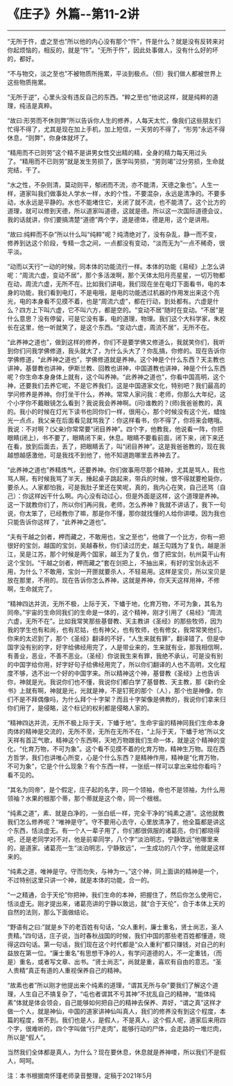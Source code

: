 # 《庄子》外篇--第11-2讲

------

“无所于忤，虚之至也”所以他的内心没有那个“忤”，忤是什么？就是没有反转来对你起烦恼的，相反的，就是“忤”。“无所于忤”，因此处事做人，没有什么好的坏的，都好。

“不与物交，淡之至也”不被物质所拖累，平淡到极点。（但）我们做人都被世界上这些物质拖累。

“无所于逆”，心里头没有违反自己的东西。“粹之至也”他说这样，就是纯粹的道理，纯洁是真粹。

“故曰:形劳而不休则弊”所以告诉你人生的修养，人每天太忙，像我们这些朋友们忙得不得了，尤其是现在加上手机，加上短信，一天劳的不得了，“形劳”永远不得休息，“则弊”，你身体就坏了。

“精用而不已则劳”这个精不是讲男女性交出精的精，全身的精力每天用过头了。“精用而不已则劳”就是发生劳损了，医学叫劳损，“劳则竭”过分劳损，生命就完结，干了。

“水之性，不杂则清，莫动则平，郁闭而不流，亦不能清，天德之象也”。人生一样，道家叫我们做事处人学水一样，水的个性，不要混杂，永远是清净的。不要多动，水永远是平静的。水也不能堵住它，关闭了就不流，也不能清了。这个比方的道理，就可以修到天德，所以道家叫道德，这就是德。所以这一次国际道德会议，我的话就讲，你们要搞清楚“道德”两个字，道是德体，德是用，这个是讲用。

“故曰:纯粹而不杂”所以什么叫“纯粹"呢？纯清绝对了，没有杂乱，静一而不变，修养到达这个阶段，专精一念之间，一点都没有变动，“淡而无为”一点不稀奇，很平淡。

“动而以天行”一动的时候，同本体的功能流行一样。本体的功能《易经》上怎么讲呢：“周流六虚，变动不居”，那个多活泼啊，那个天体太阳月亮星星，一切万物都在动，周流六虚，无所不在。比如我们讲电，我们现在坐在电灯下面看书，电的本身的功能，我们看到电灯，不是电哦，是电的功能透过机器的作用发出来这个亮光，电的本身看不见摸不着，也是“周流六虚”，都在行动，到处都有。六虚是什么？四方上下叫六虚，它不叫六方，都是空的。“变动不居”随时在变动。“不居”是什么意思？没有停留，可是它没有事，电的道理，物理。我们这个大科学家，朱校长在这里，他一听就笑了，是这个东西。“变动六虚，周流不居”，无所不在。

“此养神之道也”，做到这样的修养，你们不是要学佛又修道么，我就笑你们，我听到你们问我学佛修道，我头就大了，为什么头大了？你乱搞，你修的。现在告诉你学佛修道，“此养神之道也”，学佛修道就是养神。这个神是个什么东西？天主教也讲神，基督教也讲神，伊斯兰教、回教也讲神，中国道教也讲神，神是个什么东西呢？你生命本身身体上就有，这个叫养神。“此养神之道也”，你看中国高明，这个神，还要我们去养它呢，不是它养我们，这是中国道家文化，特别吧？我们最高的学问修养是养神。你打坐干什么，养神。常常人家问我：老师，你那么大年纪，这个小字你不戴眼镜怎么看到？我说我会养神啊。(问)谁教的？(师)我爸爸教的，真的。我小的时候在灯光下读书也同你们一样，很用心，那个时候没有这个光，蜡烛光一点点，我父亲在后面看见就骂我了：你这样看书，你不得了，你将来会瞎哦。我说：不对啊？(父亲)你常常要“闭目养神”。四个字，他教我，他说看一阵，你把眼睛(闭上)，书不要了，眼睛闭下来，休息。眼睛不要看前面，闭下来，闭下来还在看，放到后面去，丢了，把眼睛丢了，叫“闭目养神”。这是我爸爸教的，现在我越想越感激他，可是我找不到他了，他不知道跑哪里去养神去了。

“此养神之道也”养精炼气，还要养神。你们做事用尽那个精神，尤其是骂人，我也骂人啊，有时候我骂了半天，捶起桌子跳起来，带兵的时候，恨不得就要枪毙你，要杀人。人家都怕我，可是我肚子里还在笑呢，真的，我内心在笑，自己还骂（自己）：你这样凶干什么啊。内心没有动过心，但是外面是这样，这个道理是养神。这一下就教你们了，所以你们再问我，老师，怎么养神？我就不讲话了，我下一句说，你太笨了，已经教你了嘛，那是你不懂，那你就找懂的人给你讲喽。因为我也只能告诉你这样了，“此养神之道也”。

“夫有干越之剑者，柙而藏之，不敢用也，宝之至也”，他做了一个比方，你有一把很好的宝剑，越国的宝剑，吴越春秋，你们读过历史，越王勾践为了复仇，越是浙江，吴是江苏，那个时候是两个国家，越王为了复仇，借了把宝剑，杭州莫干山有这个宝剑。“干越之剑者，柙而藏之”套在剑把上，不抽出来，有好的宝剑永远不用，为什么？不敢用，宝剑一开匣就要杀人，不轻易用。这样是宝贝，所以宝贝是放在那里，不用的。现在告诉你怎么养神，这就是养神，你天天这样用神，不修啊，生命就完了。

“精神四达并流，无所不极，上际于天，下蟠于地，化育万物，不可为象，其名为同帝。”宇宙的生命同我们的生命是一体的，这个精神，刚才引用了《易经》“周流六虚，无所不在”。比如我常笑那些基督教、天主教讲《圣经》的那些牧师，因为我的学生也有和尚，也有尼姑，也有神父，也有牧师，也有修女，我常常笑他们，你来的太迟到了，那个《圣经》翻译的不好，“人生来就有罪”，翻译错了。但是中国字没有别的字，好字给佛经用完了，人是带业来的，生来就有业，那我相信啊，有善业，恶业，不善不恶业。（圣经）你说我生来有罪，我绝不承认，可是没有别的中国字给你用，好字好句子给佛经用完了，所以你们翻译的人也不高明，文化程度不够，选不出一个好的中国字来。所以精神这个神，基督教《圣经》上也告诉你，神就是光。我说你们也不懂，我说你们都白学了基督教、天主教，那《新约全书》上就有啊，神就是光，光就是神，不是钉死的那个（人），那个也是神像，你们不是不拜偶像吗，为什么拜个十字架？而且十字架像是佛教的，我说你们拿来归你们用了，是侵略，这个标记的权利都是侵略人家的。

“精神四达并流，无所不极上际于天，下蟠于地”。生命宇宙的精神同我们生命本身肉体的精神是交流的，无所不至，无所在无所不在，“上际于天，下蟠于地”所以文天祥有首正气歌，精神这个东西啊，天地万物跟我们生命一体，就是这个精神的变化，“化育万物，不可为象”。这个看不见摸不着的化育万物，精神生万物。现在西方哲学，我们也讲唯心所变，心是个什么东西？是精神作用，精神是“化育万物，不可为象”，它是个什么现象？有个东西一样，一张纸一样可以拿出来给你看吗？看不见的。

“其名为同帝”，是个假定，庄子起的名字，同一个领袖，帝也不是领袖，为什么用领袖？水果的根那个蒂，那个蒂就是这个帝，同一个根根。

“纯素之道”，素、就是白净的，一张白纸一样，完全干净的“纯素之道”。这他就教我们怎么修养呢？“唯神是守”。守不要用心去守，心里放清净了，他全篇都是讲这个东西，恬淡虚无。有一个人一辈子用了，你们都很佩服的诸葛亮，你们都晓得吧，还是老同学对不对，他是前辈同学，八个字“淡泊明志，宁静致远”他哪里来的，是道家。诸葛亮一生“淡泊明志，宁静致远”，一生成功的八个字，他就是这样来的。

“纯素之道，唯神是守。守而勿失，与神为一。”这个神，同上面讲的精神是一个，不过特别这里只讲一个神，就是本体的功能，合一的。

“一之精通，合于天伦”你把神，我们生命的本神，把握住了，然后你怎么使用它，恬淡虚无。刚才提出来，诸葛亮讲的宁静以致远，就“合于天伦”，合于本体上天的自然的法则，那么下面做结论。

“野语有之曰:”就是乡下的老百姓有句话，“众人重利，廉士重名，贤士尚志，圣人贵精。”四句话，庄子说，当时春秋战国的时候，我们中国的那些老百姓都懂道，晓得这四句话。第一句话，我们现在这个时代都是“众人重利”都只赚钱，对自己的利益放在第一位。“廉士重名”有思想干净的人，有学问道德的人，不一定重钱，（而是）重名，或者写文章、出书。“贤士尚志”，尚就是重，喜欢有自由的意志。“圣人贵精”真正有道的人重视保养自己的精神。

“故素也者”所以刚才他提出来个纯素的道理，“谓其无所与杂”要我们了解这个道理，人生自己不搞复杂了，“屯也者谓其不亏其神”不扰乱自己的精神，“能体纯素”体就是体会领会，自己能够如何把自己的精神去保养、弄好，“谓之真”这样才做一个人，就是神仙，中国的道家讲神仙叫真人，我们的修养没有到这个程度，本篇的程度，做不到。我们也是人，是假人，不是真人，这个假人呢，道家后来用四个字，很难听的，四个字叫做“行尸走肉”，能够行动的尸体，会走路的一堆烂肉，所以是“假人”。

当然我们全体都是真人，为什么？现在要休息，休息就是养神喽，所以我们不是假人，呵呵。

注：本书根据南怀瑾老师录音整理，定稿于2021年5月
